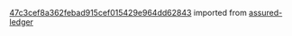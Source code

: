 [47c3cef8a362febad915cef015429e964dd62843](https://github.com/insolar/assured-ledger/commit/47c3cef8a362febad915cef015429e964dd62843) imported from [assured-ledger](https://github.com/insolar/assured-ledger)
